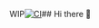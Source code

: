 WIP[![CI](https://github.com/AO696/AO696/actions/workflows/blank.yml/badge.svg)](https://github.com/AO696/AO696/actions/workflows/blank.yml)## Hi there 👋

<!--
**AO696/AO696** is a ✨ _special_ ✨ repository because its `README.md` (this file) appears on your GitHub profile.

Here are some ideas to get you started:

- 🔭 I’m currently working on ...
- 🌱 I’m currently learning ...
- 👯 I’m looking to collaborate on ...
- 🤔 I’m looking for help with ...
- 💬 Ask me about ...
- 📫 How to reach me: ...
- 😄 Pronouns: ...
- ⚡ Fun fact: ...
-->
